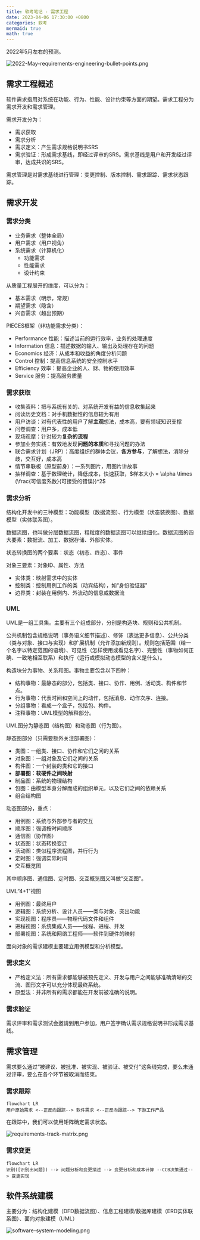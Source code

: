 ```yaml
---
title: 软考笔记 - 需求工程
date: 2023-04-06 17:30:00 +0800
categories: 软考
mermaid: true
math: true
---
```

2022年5月左右的预测。

![2022-May-requirements-engineering-bullet-points.png](https://s2.loli.net/2023/04/06/r5UbnGEleNt64if.png)

## 需求工程概述

软件需求指用对系统在功能、行为、性能、设计约束等方面的期望。需求工程分为需求开发和需求管理。

需求开发分为：

- 需求获取
- 需求分析
- 需求定义：产生需求规格说明书SRS
- 需求验证：形成需求基线，即经过评审的SRS。需求基线是用户和开发经过评审，达成共识的SRS。

需求管理是对需求基线进行管理：变更控制、版本控制、需求跟踪、需求状态跟踪。

## 需求开发

### 需求分类

* 业务需求（整体全局）
* 用户需求（用户视角）
* 系统需求（计算机化）
  * 功能需求
  * 性能需求
  * 设计约束

从质量工程展开的维度，可以分为：

* 基本需求（明示，常规）
* 期望需求（隐含）
* 兴奋需求（超出预期）

PIECES框架（非功能需求分类）：

- Performance 性能：描述当前的运行效率，业务的处理速度
- Information 信息：描述数据的输入、输出及处理存在的问题
- Economics 经济：从成本和收益的角度分析问题
- Control 控制：提高信息系统的安全控制水平
- Efficiency 效率：提高企业的人、财、物的使用效率
- Service 服务：提高服务质量

### 需求获取

- 收集资料：把与系统有关的、对系统开发有益的信息收集起来
- 阅读历史文档：对手机数据性的信息较为有用
- 用户访谈：对有代表性的用户了解**主观**想法，成本高，要有领域知识支撑
- 问卷调查：用户多，成本低
- 现场观摩：针对较为**复杂的流程**
- 参加业务实践：有效地发现**问题的本质**和寻找问题的办法
- 联合需求计划（JRP）：高度组织的群体会议，**各方参与**，了解想法，消除分歧，交互好，成本高
- 情节串联板（原型前身）：一系列图片，用图片讲故事
- 抽样调查：基于数理统计，降低成本，快速获取，$样本大小 = \alpha \times (\frac{可信度系数}{可接受的错误})^2$

### 需求分析

结构化开发中的三种模型：功能模型（数据流图）、行为模型（状态装换图）、数据模型（实体联系图）。

数据流图，也叫做分层数据流图，粗粒度的数据流图可以继续细化。数据流图的四大要素：数据流、加工、数据存储、外部实体。

状态转换图的两个要素：状态（初态、终态）、事件

对象三要素：对象ID、属性、方法

- 实体类：映射需求中的实体
- 控制类：控制用例工作的类（动宾结构），如“身份验证器"
- 边界类：封装在用例内、外流动的信息或数据流

### UML

UML是一组工具集。主要有三个组成部分，分别是构造块、规则和公共机制。

公共机制包含规格说明（事务语义细节描述）、修饰（表达更多信息）、公共分类（类与对象、接口与实现）和扩展机制（允许添加新规则）。规则包括范围（给一个名字以特定范围的语境）、可见性（怎样使用或看见名字）、完整性（事物如何正确、一致地相互联系）和执行（运行或模拟动态模型的含义是什么）。

构造块分为事物、关系和图。事物主要包含以下四种：

- 结构事物：最静态的部分，包括类、接口、协作、用例、活动类、构件和节点。
- 行为事物：代表时间和空间上的动作，包括消息、动作次序、连接。
- 分组事物：看成一个盒子，包括包、构件。
- 注释事物：UML模型的解释部分。

UML图分为静态图（结构图）和动态图（行为图）。

静态图部分（只需要额外关注部署图）：

- 类图：一组类、接口、协作和它们之问的关系
- 对象图：一组对象及它们之间的关系
- ﻿构件图：一个封装的类和它的接口
- ﻿﻿**部署图：软硬件之间映射**
- ﻿﻿制品图：系统的物理结构
- ﻿﻿包图：由模型本身分解而成的组织单元，以及它们之间的依赖关系
- 组合结构图

动态图部分，重点：

- 用例图：系统与外部参与者的交互
- 顺序图：强调按时间顺序
- 通信图（协作图）
- 状态图：状态转换变迁
- 活动图：类似程序流程图，并行行为
- 定时图：强调实际时间
- 交互概览图

其中顺序图、通信图、定时图、交互概览图又叫做“交互图"。

UML“4+1"视图

- 用例图：最终用户
- 逻辑图：系统分析、设计人员——类与对象，突出功能
- 实现视图：程序员——物理代码文件和组件
- 进程视图：系统集成人员——线程、进程、并发
- 部署视图：系统和网络工程师——软件到硬件的映射

面向对象的需求建模主要建立用例模型和分析模型。

### 需求定义

- 严格定义法：所有需求都能够被预先定义、开发与用户之间能够准确清晰的交流、图形文字可以充分体现最终系统。
- 原型法：并非所有的需求都能在开发前被准确的说明。

### 需求验证

需求评审和需求测试会邀请到用户参加，用户签字确认需求规格说明书形成需求基线。

## 需求管理

需求要么通过“被建议、被批准、被实现、被验证、被交付"这条线完成，要么未通过评审，要么在各个环节被取消而结束。

### 需求跟踪

```mermaid
flowchart LR
用户原始需求 <--正反向跟踪--> 软件需求 <--正反向跟踪--> 下游工作产品
```

在跟踪中，我们可以使用矩阵确定需求状态。

![requirements-track-matrix.png](https://s2.loli.net/2023/04/08/hLeX6YaZwAgsVct.png)

### 需求变更

```mermaid
flowchart LR
识别([识别出问题]) --> 问题分析和变更描述 --> 变更分析和成本计算 --CCB决策通过--> 变更实现
```

## 软件系统建模

主要分为：结构化建模（DFD数据流图）、信息工程建模/数据库建模（ERD实体联系图）、面向对象建模（UML）

![software-system-modeling.png](https://s2.loli.net/2023/04/08/O3lvjhszaDobmUG.png)
